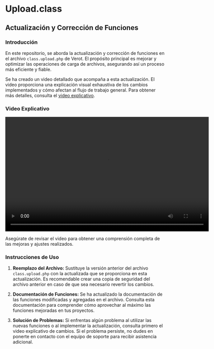 # Upload.class

## Actualización y Corrección de Funciones

### Introducción

En este repositorio, se aborda la actualización y corrección de funciones en el archivo `class.upload.php` de Verot. El propósito principal es mejorar y optimizar las operaciones de carga de archivos, asegurando así un proceso más eficiente y fiable.

Se ha creado un video detallado que acompaña a esta actualización. El video proporciona una explicación visual exhaustiva de los cambios implementados y cómo afectan al flujo de trabajo general. Para obtener más detalles, consulta el [video explicativo](https://youtu.be/MPJbdb1loKk).

### Video Explicativo

<video width="640" height="360" controls>
  <source src="videos/nombre_del_video.mp4" type="video/mp4">
  Tu navegador no soporta la etiqueta de video.
</video>

Asegúrate de revisar el video para obtener una comprensión completa de las mejoras y ajustes realizados.

### Instrucciones de Uso

1. **Reemplazo del Archivo:** Sustituye la versión anterior del archivo `class.upload.php` con la actualizada que se proporciona en esta actualización. Es recomendable crear una copia de seguridad del archivo anterior en caso de que sea necesario revertir los cambios.

2. **Documentación de Funciones:** Se ha actualizado la documentación de las funciones modificadas y agregadas en el archivo. Consulta esta documentación para comprender cómo aprovechar al máximo las funciones mejoradas en tus proyectos.

3. **Solución de Problemas:** Si enfrentas algún problema al utilizar las nuevas funciones o al implementar la actualización, consulta primero el video explicativo de cambios. Si el problema persiste, no dudes en ponerte en contacto con el equipo de soporte para recibir asistencia adicional.

